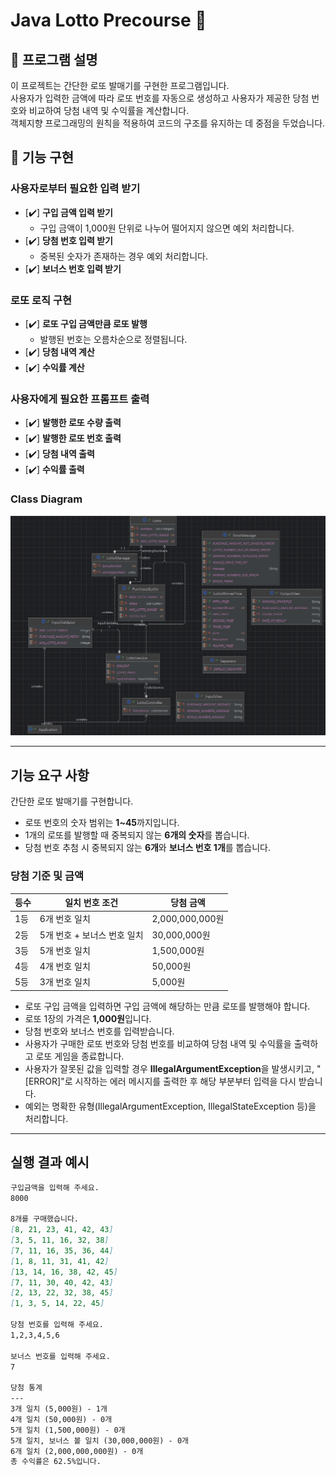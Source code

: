 # Java Lotto Precourse 🎰

## 📜 프로그램 설명
이 프로젝트는 간단한 로또 발매기를 구현한 프로그램입니다.  
사용자가 입력한 금액에 따라 로또 번호를 자동으로 생성하고 사용자가 제공한 당첨 번호와 비교하여 당첨 내역 및 수익률을 계산합니다.    
객체지향 프로그래밍의 원칙을 적용하여 코드의 구조를 유지하는 데 중점을 두었습니다.

## 🚀 기능 구현

### 사용자로부터 필요한 입력 받기
- [✔️] **구입 금액 입력 받기**
    - 구입 금액이 1,000원 단위로 나누어 떨어지지 않으면 예외 처리합니다.
- [✔️] **당첨 번호 입력 받기**
    - 중복된 숫자가 존재하는 경우 예외 처리합니다.
- [✔️] **보너스 번호 입력 받기**

### 로또 로직 구현
- [✔️] **로또 구입 금액만큼 로또 발행**
    - 발행된 번호는 오름차순으로 정렬됩니다.
- [✔️] **당첨 내역 계산**
- [✔️] **수익률 계산**

### 사용자에게 필요한 프롬프트 출력
- [✔️] **발행한 로또 수량 출력**
- [✔️] **발행한 로또 번호 출력**
- [✔️] **당첨 내역 출력**
- [✔️] **수익률 출력**

### Class Diagram
![Diagram](diagram.png) 

---

## 기능 요구 사항

간단한 로또 발매기를 구현합니다.
- 로또 번호의 숫자 범위는 **1~45**까지입니다.
- 1개의 로또를 발행할 때 중복되지 않는 **6개의 숫자**를 뽑습니다.
- 당첨 번호 추첨 시 중복되지 않는 **6개**와 **보너스 번호 1개**를 뽑습니다.

### 당첨 기준 및 금액
| 등수 | 일치 번호 조건                       | 당첨 금액          |
|------|------------------------------------|-------------------|
| 1등  | 6개 번호 일치                      | 2,000,000,000원   |
| 2등  | 5개 번호 + 보너스 번호 일치      | 30,000,000원      |
| 3등  | 5개 번호 일치                      | 1,500,000원       |
| 4등  | 4개 번호 일치                      | 50,000원          |
| 5등  | 3개 번호 일치                      | 5,000원           |

- 로또 구입 금액을 입력하면 구입 금액에 해당하는 만큼 로또를 발행해야 합니다.
- 로또 1장의 가격은 **1,000원**입니다.
- 당첨 번호와 보너스 번호를 입력받습니다.
- 사용자가 구매한 로또 번호와 당첨 번호를 비교하여 당첨 내역 및 수익률을 출력하고 로또 게임을 종료합니다.
- 사용자가 잘못된 값을 입력할 경우 **IllegalArgumentException**을 발생시키고, "[ERROR]"로 시작하는 에러 메시지를 출력한 후 해당 부분부터 입력을 다시 받습니다.
- 예외는 명확한 유형(IllegalArgumentException, IllegalStateException 등)을 처리합니다.

---

## 실행 결과 예시
```markdown
구입금액을 입력해 주세요.
8000

8개를 구매했습니다.
[8, 21, 23, 41, 42, 43] 
[3, 5, 11, 16, 32, 38] 
[7, 11, 16, 35, 36, 44] 
[1, 8, 11, 31, 41, 42] 
[13, 14, 16, 38, 42, 45] 
[7, 11, 30, 40, 42, 43] 
[2, 13, 22, 32, 38, 45] 
[1, 3, 5, 14, 22, 45]

당첨 번호를 입력해 주세요.
1,2,3,4,5,6

보너스 번호를 입력해 주세요.
7

당첨 통계
---
3개 일치 (5,000원) - 1개
4개 일치 (50,000원) - 0개
5개 일치 (1,500,000원) - 0개
5개 일치, 보너스 볼 일치 (30,000,000원) - 0개
6개 일치 (2,000,000,000원) - 0개
총 수익률은 62.5%입니다.
```
